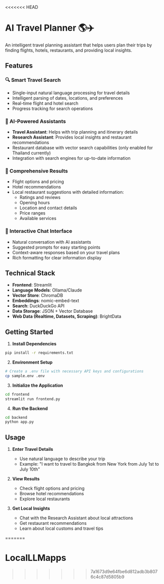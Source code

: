 <<<<<<< HEAD
# AI Travel Planner 🌎✈️

An intelligent travel planning assistant that helps users plan their trips by finding flights, hotels, restaurants, and providing local insights.

## Features

### 🔍 Smart Travel Search
- Single-input natural language processing for travel details
- Intelligent parsing of dates, locations, and preferences
- Real-time flight and hotel search
- Progress tracking for search operations

### 🤖 AI-Powered Assistants
- **Travel Assistant**: Helps with trip planning and itinerary details
- **Research Assistant**: Provides local insights and restaurant recommendations
- Restaurant database with vector search capabilities (only enabled for Thailand currently)
- Integration with search engines for up-to-date information

### 🏨 Comprehensive Results
- Flight options and pricing
- Hotel recommendations
- Local restaurant suggestions with detailed information:
  - Ratings and reviews
  - Opening hours
  - Location and contact details
  - Price ranges
  - Available services

### 💬 Interactive Chat Interface
- Natural conversation with AI assistants
- Suggested prompts for easy starting points
- Context-aware responses based on your travel plans
- Rich formatting for clear information display

## Technical Stack

- **Frontend**: Streamlit
- **Language Models**: Ollama/Claude
- **Vector Store**: ChromaDB
- **Embeddings**: nomic-embed-text
- **Search**: DuckDuckGo API
- **Data Storage**: JSON + Vector Database
- **Web Data (Realtime, Datasets, Scraping)**: BrightData

## Getting Started

1. **Install Dependencies**
```bash
pip install -r requirements.txt
```

2. **Environment Setup**
```bash
# Create a .env file with necessary API keys and configurations
cp sample.env .env
```

3. **Initialize the Application**
```bash
cd frontend
streamlit run frontend.py
```

4. **Run the Backend**
```bash
cd backend
python app.py
```

## Usage

1. **Enter Travel Details**
   - Use natural language to describe your trip
   - Example: "I want to travel to Bangkok from New York from July 1st to July 10th"

2. **View Results**
   - Check flight options and pricing
   - Browse hotel recommendations
   - Explore local restaurants

3. **Get Local Insights**
   - Chat with the Research Assistant about local attractions
   - Get restaurant recommendations
   - Learn about local customs and travel tips

=======
# LocalLLMapps
>>>>>>> 7a1673d9e64fbe6d812adb3b8076c4c87d5805b9
